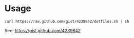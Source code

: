 # Usage

    curl https://raw.github.com/gist/4239842/dotfiles.sh | sh

See: https://gist.github.com/4239842

